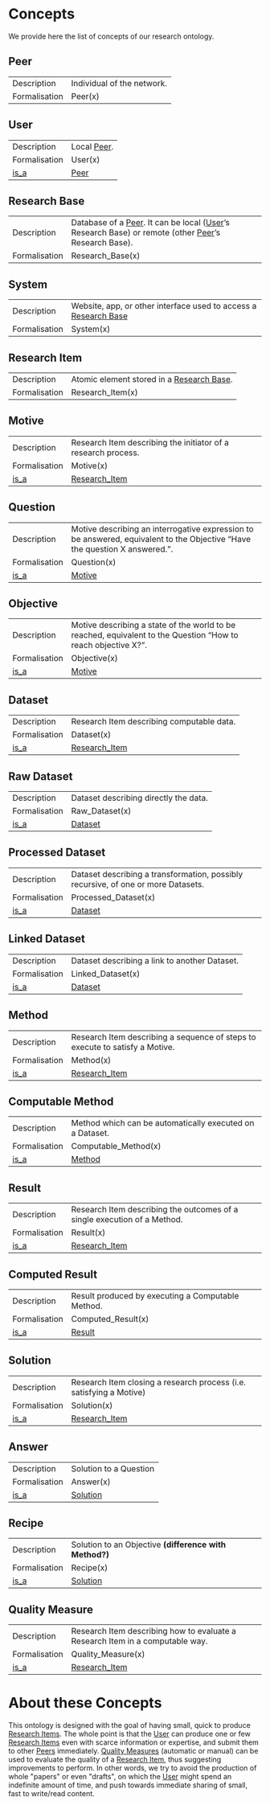 # Concepts

We provide here the list of concepts of our research ontology.

## Peer

|||
|---|---|
| Description   | Individual of the network. |
| Formalisation | Peer(x) |

## User

|||
|---|---|
| Description                   | Local [Peer](#peer). |
| Formalisation                 | User(x) |
| [is_a](relationships.md#is-a) | [Peer](#peer) |


## Research Base

|||
|---|---|
| Description   | Database of a [Peer](#peer). It can be local ([User](#user)’s Research Base) or remote (other [Peer](#peer)’s Research Base). |
| Formalisation | Research_Base(x) |

## System

|||
|---|---|
| Description   | Website, app, or other interface used to access a [Research Base](#research-base) |
| Formalisation | System(x) |

## Research Item

|||
|---|---|
| Description   | Atomic element stored in a [Research Base](#research-base). |
| Formalisation | Research_Item(x) |

## Motive

|||
|---|---|
| Description                   | Research Item describing the initiator of a research process. |
| Formalisation                 | Motive(x) |
| [is_a](relationships.md#is-a) | [Research_Item](#research-item) |

## Question

|||
|---|---|
| Description                   | Motive describing an interrogative expression to be answered, equivalent to the Objective “Have the question X answered.”. |
| Formalisation                 | Question(x) |
| [is_a](relationships.md#is-a) | [Motive](#motive) |

## Objective

|||
|---|---|
| Description                   | Motive describing a state of the world to be reached, equivalent to the Question “How to reach objective X?”. |
| Formalisation                 | Objective(x) |
| [is_a](relationships.md#is-a) | [Motive](#motive) |

## Dataset

|||
|---|---|
| Description                   | Research Item describing computable data. |
| Formalisation                 | Dataset(x) |
| [is_a](relationships.md#is-a) | [Research_Item](#research-item) |

## Raw Dataset

|||
|---|---|
| Description                   | Dataset describing directly the data. |
| Formalisation                 | Raw_Dataset(x) |
| [is_a](relationships.md#is-a) | [Dataset](#dataset) |

## Processed Dataset

|||
|---|---|
| Description                   | Dataset describing a transformation, possibly recursive, of one or more Datasets. |
| Formalisation                 | Processed_Dataset(x) |
| [is_a](relationships.md#is-a) | [Dataset](#dataset) |

## Linked Dataset

|||
|---|---|
| Description                   | Dataset describing a link to another Dataset. |
| Formalisation                 | Linked_Dataset(x) |
| [is_a](relationships.md#is-a) | [Dataset](#dataset) |

## Method

|||
|---|---|
| Description                   | Research Item describing a sequence of steps to execute to satisfy a Motive. |
| Formalisation                 | Method(x) |
| [is_a](relationships.md#is-a) | [Research_Item](#research-item) |

## Computable Method

|||
|---|---|
| Description                   | Method which can be automatically executed on a Dataset. |
| Formalisation                 | Computable_Method(x) |
| [is_a](relationships.md#is-a) | [Method](#method) |

## Result

|||
|---|---|
| Description                   | Research Item describing the outcomes of a single execution of a Method. |
| Formalisation                 | Result(x) |
| [is_a](relationships.md#is-a) | [Research_Item](#research-item) |

## Computed Result

|||
|---|---|
| Description                   | Result produced by executing a Computable Method. |
| Formalisation                 | Computed_Result(x) |
| [is_a](relationships.md#is-a) | [Result](#result) |

## Solution

|||
|---|---|
| Description                   | Research Item closing a research process (i.e. satisfying a Motive) |
| Formalisation                 | Solution(x) |
| [is_a](relationships.md#is-a) | [Research_Item](#research-item) |

## Answer

|||
|---|---|
| Description                   | Solution to a Question |
| Formalisation                 | Answer(x) |
| [is_a](relationships.md#is-a) | [Solution](#solution) |

## Recipe

|||
|---|---|
| Description                   | Solution to an Objective **(difference with Method?)** |
| Formalisation                 | Recipe(x) |
| [is_a](relationships.md#is-a) | [Solution](#solution) |

## Quality Measure

|||
|---|---|
| Description                   | Research Item describing how to evaluate a Research Item in a computable way. |
| Formalisation                 | Quality_Measure(x) |
| [is_a](relationships.md#is-a) | [Research_Item](#research-item) |

# About these Concepts

This ontology is designed with the goal of having small, quick to produce [Research Items](#research-item).
The whole point is that the [User](#user) can produce one or few [Research Items](#research-item) even with scarce information or expertise, and submit them to other [Peers](#peer) immediately.
[Quality Measures](#quality-measure) (automatic or manual) can be used to evaluate the quality of a [Research Item](#research-item), thus suggesting improvements to perform.
In other words, we try to avoid the production of whole "papers" or even "drafts", on which the [User](#user) might spend an indefinite amount of time, and push towards immediate sharing of small, fast to write/read content.
